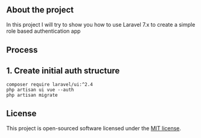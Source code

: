 ## About the project

In this project I will try to show you how to use Laravel 7.x to create a simple role based authentication app

## Process

## 1. Create initial auth structure

```
composer require laravel/ui:^2.4
php artisan ui vue --auth
php artisan migrate
```

## License

This project is open-sourced software licensed under the [MIT license](https://opensource.org/licenses/MIT).
